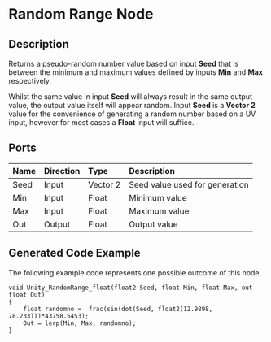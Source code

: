 # Random Range Node

## Description

Returns a pseudo-random number value based on input **Seed** that is between the minimum and maximum values defined by inputs **Min** and **Max** respectively.

Whilst the same value in input **Seed** will always result in the same output value, the output value itself will appear random. Input **Seed** is a **Vector 2** value for the convenience of generating a random number based on a UV input, however for most cases a **Float** input will suffice.

## Ports

| Name        | Direction           | Type  | Description |
|:------------ |:-------------|:-----|:---|
| Seed      | Input | Vector 2 | Seed value used for generation |
| Min      | Input | Float    | Minimum value |
| Max      | Input | Float    | Maximum value |
| Out | Output      |    Float    | Output value |

## Generated Code Example

The following example code represents one possible outcome of this node.

```
void Unity_RandomRange_float(float2 Seed, float Min, float Max, out float Out)
{
    float randomno =  frac(sin(dot(Seed, float2(12.9898, 78.233)))*43758.5453);
    Out = lerp(Min, Max, randomno);
}
```
